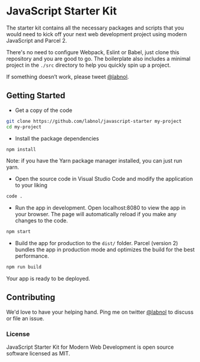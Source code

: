 # JavaScript Starter Kit

The starter kit contains all the necessary packages and scripts that you would need to kick off your next web development project using modern JavaScript and Parcel 2.

There's no need to configure Webpack, Eslint or Babel, just clone this repository and you are good to go. The boilerplate also includes a minimal project in the `./src` directory to help you quickly spin up a project.

If something doesn’t work, please tweet [@labnol](https://twitter.com/labnol).

## Getting Started

- Get a copy of the code

```bash
git clone https://github.com/labnol/javascript-starter my-project
cd my-project
```

- Install the package dependencies

```bash
npm install
```

Note: if you have the Yarn package manager installed, you can just run yarn.

- Open the source code in Visual Studio Code and modify the application to your liking

```bash
code .
```

- Run the app in development. Open localhost:8080 to view the app in your browser. The page will automatically reload if you make any changes to the code.

```bash
npm start
```

- Build the app for production to the `dist/` folder. Parcel (version 2) bundles the app in production mode and optimizes the build for the best performance.

```bash
npm run build
```

Your app is ready to be deployed.

## Contributing

We'd love to have your helping hand. Ping me on twitter [@labnol](https://twitter.com/labnol) to discuss or file an issue.

### License

JavaScript Starter Kit for Modern Web Development is open source software licensed as MIT.
